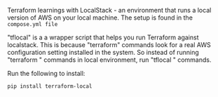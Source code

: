 Terraform learnings with LocalStack - an environment that runs a local version of AWS on your local machine.
The setup is found in the `compose.yml file`

"tflocal" is a a wrapper script that helps you run Terraform against localstack. 
This is because "terraform" commands look for a real AWS configuration setting installed in the system.
So instead of running "terraform <whatever>" commands in local environment, run "tflocal <whatever>" commands.

Run the following to install:
```
pip install terraform-local
```